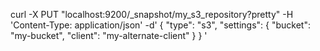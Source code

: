 curl -X PUT "localhost:9200/_snapshot/my_s3_repository?pretty" -H 'Content-Type: application/json' -d'
{
  "type": "s3",
  "settings": {
    "bucket": "my-bucket",
    "client": "my-alternate-client"
  }
}
'
